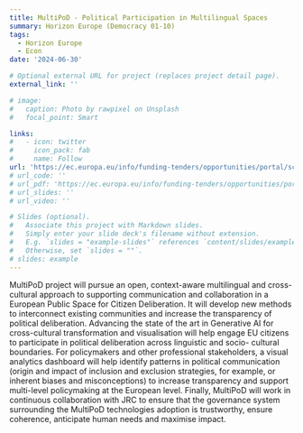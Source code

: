 ```yaml
---
title: MultiPoD - Political Participation in Multilingual Spaces
summary: Horizon Europe (Democracy 01-10)
tags:
  - Horizon Europe
  - Econ
date: '2024-06-30'

# Optional external URL for project (replaces project detail page).
external_link: ''

# image:
#   caption: Photo by rawpixel on Unsplash
#   focal_point: Smart

links:
#   - icon: twitter
#     icon_pack: fab
#     name: Follow
url: 'https://ec.europa.eu/info/funding-tenders/opportunities/portal/screen/opportunities/topic-details/horizon-cl2-2024-democracy-01-10'
# url_code: ''
# url_pdf: 'https://ec.europa.eu/info/funding-tenders/opportunities/portal/screen/opportunities/topic-details/horizon-cl2-2024-democracy-01-10'
# url_slides: ''
# url_video: ''

# Slides (optional).
#   Associate this project with Markdown slides.
#   Simply enter your slide deck's filename without extension.
#   E.g. `slides = "example-slides"` references `content/slides/example-slides.md`.
#   Otherwise, set `slides = ""`.
# slides: example
---
```


MultiPoD project will pursue an open, context-aware multilingual and cross- cultural approach to supporting communication and collaboration in a European Public Space for Citizen Deliberation. It will develop new methods to interconnect existing communities and increase the transparency of political deliberation. Advancing the state of the art in Generative AI for cross-cultural transformation and visualisation will help engage EU citizens to participate in political deliberation across linguistic and socio- cultural boundaries. For policymakers and other professional stakeholders, a visual analytics dashboard will help identify patterns in political communication (origin and impact of inclusion and exclusion strategies, for example, or inherent biases and misconceptions) to increase transparency and support multi-level policymaking at the European level. Finally, MultiPoD will work in continuous collaboration with JRC to ensure that the governance system surrounding the MultiPoD technologies adoption is trustworthy, ensure coherence, anticipate human needs and maximise impact.